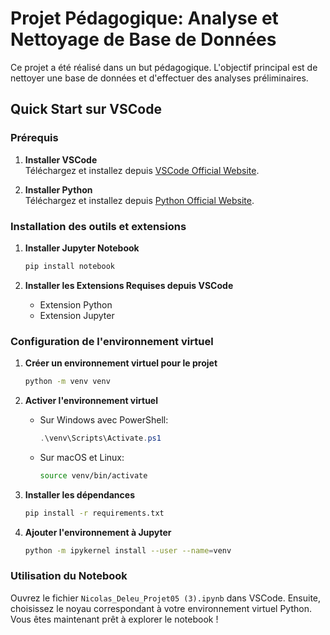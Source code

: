 # Projet Pédagogique: Analyse et Nettoyage de Base de Données

Ce projet a été réalisé dans un but pédagogique. L'objectif principal est de nettoyer une base de données et d'effectuer des analyses préliminaires.

## Quick Start sur VSCode

### Prérequis

1. **Installer VSCode**  
   Téléchargez et installez depuis [VSCode Official Website](https://code.visualstudio.com/download).

2. **Installer Python**  
   Téléchargez et installez depuis [Python Official Website](https://www.python.org/downloads/).

### Installation des outils et extensions

1. **Installer Jupyter Notebook**
    ```bash
    pip install notebook
    ```

2. **Installer les Extensions Requises depuis VSCode**  
   - Extension Python  
   - Extension Jupyter

### Configuration de l'environnement virtuel

1. **Créer un environnement virtuel pour le projet**
    ```bash
    python -m venv venv
    ```

2. **Activer l'environnement virtuel**

    - Sur Windows avec PowerShell:
        ```powershell
        .\venv\Scripts\Activate.ps1
        ```
    - Sur macOS et Linux:
        ```bash
        source venv/bin/activate
        ```

3. **Installer les dépendances**
    ```bash
    pip install -r requirements.txt
    ```

4. **Ajouter l'environnement à Jupyter**
    ```bash
    python -m ipykernel install --user --name=venv
    ```

### Utilisation du Notebook

Ouvrez le fichier `Nicolas_Deleu_Projet05 (3).ipynb` dans VSCode. Ensuite, choisissez le noyau correspondant à votre environnement virtuel Python. Vous êtes maintenant prêt à explorer le notebook !
